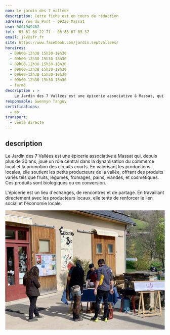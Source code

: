 ```yaml
---
nom: Le jardin des 7 vallées
description: Cette fiche est en cours de rédaction
adresse: rue du Pont - 09320 Massat
osm: 9001949402
tel:  05 61 66 22 71 - 06 88 67 85 37
email: j7v@sfr.fr
site: https://www.facebook.com/jardin.septvallees/
horaires:
  - 09h00-12h30 15h30-18h30
  - 09h00-12h30 15h30-18h30
  - 09h00-12h30 15h30-18h30
  - 09h00-12h30 15h30-18h30
  - 09h00-12h30 15h30-18h30
  - 09h00-12h30 15h30-18h30
  - fermé
description : >
    Le Jardin des 7 Vallées est une épicerie associative à Massat, qui soutient les producteurs locaux depuis plus de 30 ans. Elle propose des produits bio variés, favorise le circuit court et renforce le lien social dans la vallée.
responsable: Gwennyn Tanguy
certifications:
  - ab
transport:
  - vente directe
---
```


## description

Le Jardin des 7 Vallées est une épicerie associative à Massat qui, depuis plus de 30 ans, joue un rôle central dans la dynamisation du commerce local et la promotion des circuits courts. En valorisant les productions locales, elle soutient les petits producteurs de la vallée, offrant des produits variés tels que fruits, légumes, fromages, pains, viandes, et cosmétiques. Ces produits sont biologiques ou en conversion.

L'épicerie est un lieu d'échanges, de rencontres et de partage. En travaillant directement avec les producteurs locaux, elle tente de renforcer le lien social et l'économie locale.

![Le jardin des 7 vallées](./media/jardin-des-7-vallees.jpg)
